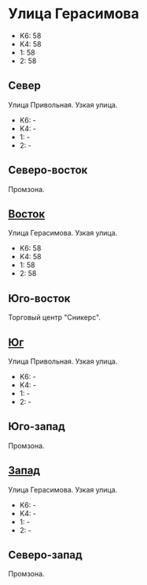 # Улица Герасимова

* K6:   58
* K4:   58
* 1:    58
* 2:    58

## Север

Улица Привольная.
Узкая улица.

* K6:   -
* K4:   -
* 1:    -
* 2:    -

## Северо-восток

Промзона.

## [Восток](./10440050.md)

Улица Герасимова.
Узкая улица.

* K6:   58
* K4:   58
* 1:    58
* 2:    58

## Юго-восток

Торговый центр "Сникерс".

## [Юг](./10420050.md)

Улица Привольная.
Узкая улица.

* K6:   -
* K4:   -
* 1:    -
* 2:    -

## Юго-запад

Промзона.

## [Запад](./10410040.md)

Улица Герасимова.
Узкая улица.

* K6:   -
* K4:   -
* 1:    -
* 2:    -

## Северо-запад

Промзона.
